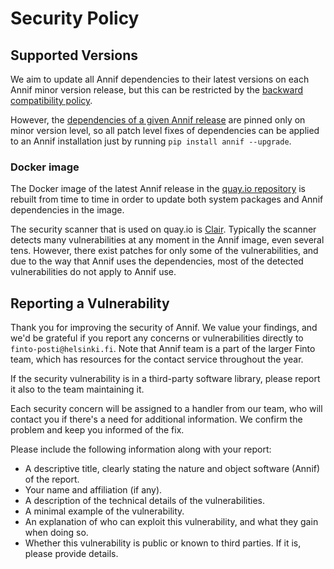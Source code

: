 # Security Policy

## Supported Versions

We aim to update all Annif dependencies to their latest versions
on each Annif minor version release, but this can be restricted by the
[backward compatibility policy](https://github.com/NatLibFi/Annif/wiki/Backward-compatibility-between-Annif-releases).

However, the [dependencies of a given Annif release](https://github.com/NatLibFi/Annif/blob/main/pyproject.toml)
are pinned only on minor version level, so all patch level fixes of dependencies
can be applied to an Annif installation just by running
`pip install annif --upgrade`.

### Docker image
The Docker image of the latest Annif release in the
[quay.io repository](https://quay.io/repository/natlibfi/annif?tab=tags)
is rebuilt from time to time in order to update both system packages and Annif dependencies in the image.

The security scanner that is used on quay.io is
[Clair](https://access.redhat.com/documentation/en-us/red_hat_quay/3/html/about_quay_io/clair-vulnerability-scanner).
Typically the scanner detects many vulnerabilities at any moment in the Annif image, even several tens.
However, there exist patches for only some of the vulnerabilities,
and due to the way that Annif uses the dependencies, most of the detected vulnerabilities
do not apply to Annif use.

## Reporting a Vulnerability

Thank you for improving the security of Annif.
We value your findings, and we'd be grateful if you report
any concerns or vulnerabilities directly to `finto-posti@helsinki.fi`.
Note that Annif team is a part of the larger Finto team,
which has resources for the contact service throughout the year.

If the security vulnerability is in a third-party software library,
please report it also to the team maintaining it.

Each security concern will be assigned to a handler from our team,
who will contact you if there's a need for additional information.
We confirm the problem and keep you informed of the fix.

Please include the following information along with your report:

- A descriptive title, clearly stating the nature and object software (Annif) of the report.
- Your name and affiliation (if any).
- A description of the technical details of the vulnerabilities.
- A minimal example of the vulnerability.
- An explanation of who can exploit this vulnerability, and what they gain when doing so.
- Whether this vulnerability is public or known to third parties. If it is, please provide details.
